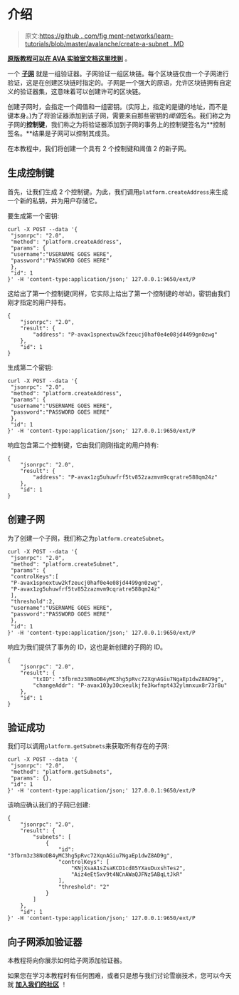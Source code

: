 # 介绍

> 原文:[https://github . com/fig ment-networks/learn-tutorials/blob/master/avalanche/create-a-subnet . MD](https://github.com/figment-networks/learn-tutorials/blob/master/avalanche/create-a-subnet.md)

[**原版教程可以在 AVA 实验室文档这里找到**](https://docs.avax.network/build/tutorials/platform/create-a-subnet) 。

一个 [**子网**](https://docs.avax.network/learn/platform-overview#subnets) 就是一组验证器。子网验证一组区块链。每个区块链仅由一个子网进行验证，这是在创建区块链时指定的。子网是一个强大的原语，允许区块链拥有自定义的验证器集，这意味着可以创建许可的区块链。

创建子网时，会指定一个阈值和一组密钥。(实际上，指定的是键的地址，而不是键本身。)为了将验证器添加到该子网，需要来自那些密钥的*阈值*签名。我们称之为子网的**控制键**，我们称之为将验证器添加到子网的事务上的控制键签名为**控制签名。**结果是子网可以控制其成员。

在本教程中，我们将创建一个具有 2 个控制键和阈值 2 的新子网。

## 生成控制键

首先，让我们生成 2 个控制键。为此，我们调用`platform.createAddress`来生成一个新的私钥，并为用户存储它。

要生成第一个密钥:

```
curl -X POST --data '{
 "jsonrpc": "2.0",
 "method": "platform.createAddress",
 "params": {
 "username":"USERNAME GOES HERE",
 "password":"PASSWORD GOES HERE"
 },
 "id": 1
}' -H 'content-type:application/json;' 127.0.0.1:9650/ext/P
```

这给出了第一个控制键(同样，它实际上给出了第一个控制键的*地址*)。密钥由我们刚才指定的用户持有。

```
{
    "jsonrpc": "2.0",
    "result": {
        "address": "P-avax1spnextuw2kfzeucj0haf0e4e08jd4499gn0zwg"
    },
    "id": 1
}
```

生成第二个密钥:

```
curl -X POST --data '{
 "jsonrpc": "2.0",
 "method": "platform.createAddress",
 "params": {
 "username":"USERNAME GOES HERE",
 "password":"PASSWORD GOES HERE"
 },
 "id": 1
}' -H 'content-type:application/json;' 127.0.0.1:9650/ext/P
```

响应包含第二个控制键，它由我们刚刚指定的用户持有:

```
{
    "jsonrpc": "2.0",
    "result": {
        "address": "P-avax1zg5uhuwfrf5tv852zazmvm9cqratre588qm24z"
    },
    "id": 1
}
```

## 创建子网

为了创建一个子网，我们称之为`platform.createSubnet`。

```
curl -X POST --data '{
 "jsonrpc": "2.0",
 "method": "platform.createSubnet",
 "params": {
 "controlKeys":[
 "P-avax1spnextuw2kfzeucj0haf0e4e08jd4499gn0zwg",
 "P-avax1zg5uhuwfrf5tv852zazmvm9cqratre588qm24z"
 ],
 "threshold":2,
 "username":"USERNAME GOES HERE",
 "password":"PASSWORD GOES HERE"
 },
 "id": 1
}' -H 'content-type:application/json;' 127.0.0.1:9650/ext/P
```

响应为我们提供了事务的 ID，这也是新创建的子网的 ID。

```
{
    "jsonrpc": "2.0",
    "result": {
        "txID": "3fbrm3z38NoDB4yMC3hg5pRvc72XqnAGiu7NgaEp1dwZ8AD9g",
        "changeAddr": "P-avax103y30cxeulkjfe3kwfnpt432ylmnxux8r73r8u"
    },
    "id": 1
}
```

## 验证成功

我们可以调用`platform.getSubnets`来获取所有存在的子网:

```
curl -X POST --data '{
 "jsonrpc": "2.0",
 "method": "platform.getSubnets",
 "params": {},
 "id": 1
}' -H 'content-type:application/json;' 127.0.0.1:9650/ext/P
```

该响应确认我们的子网已创建:

```
{
    "jsonrpc": "2.0",
    "result": {
        "subnets": [
            {
                "id": "3fbrm3z38NoDB4yMC3hg5pRvc72XqnAGiu7NgaEp1dwZ8AD9g",
                "controlKeys": [
                    "KNjXsaA1sZsaKCD1cd85YXauDuxshTes2",
                    "Aiz4eEt5xv9t4NCnAWaQJFNz5ABqLtJkR"
                ],
                "threshold": "2"
            }
        ]
    },
    "id": 1
}' -H 'content-type:application/json;' 127.0.0.1:9650/ext/P
```

## 向子网添加验证器

本教程将向你展示如何给子网添加验证器。

如果您在学习本教程时有任何困难，或者只是想与我们讨论雪崩技术，您可以今天就 [**加入我们的社区**](https://discord.gg/fszyM7K) ！